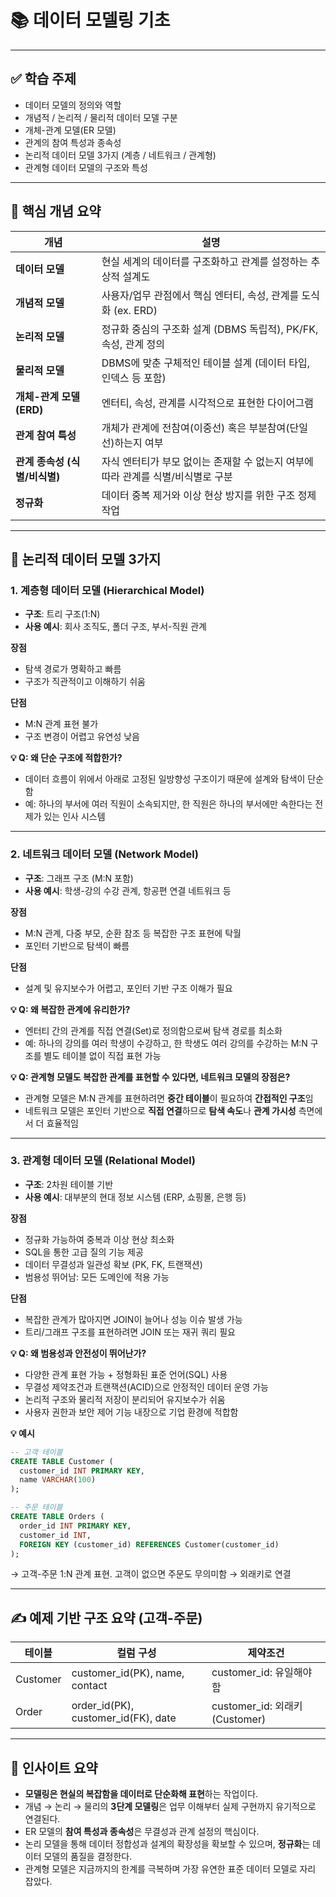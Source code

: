 
# 📚 데이터 모델링 기초

---

## ✅ 학습 주제

* 데이터 모델의 정의와 역할
* 개념적 / 논리적 / 물리적 데이터 모델 구분
* 개체-관계 모델(ER 모델)
* 관계의 참여 특성과 종속성
* 논리적 데이터 모델 3가지 (계층 / 네트워크 / 관계형)
* 관계형 데이터 모델의 구조와 특성

---

## 🧩 핵심 개념 요약

| 개념                  | 설명                                             |
| ------------------- | ---------------------------------------------- |
| **데이터 모델**          | 현실 세계의 데이터를 구조화하고 관계를 설정하는 추상적 설계도             |
| **개념적 모델**          | 사용자/업무 관점에서 핵심 엔터티, 속성, 관계를 도식화 (ex. ERD)      |
| **논리적 모델**          | 정규화 중심의 구조화 설계 (DBMS 독립적), PK/FK, 속성, 관계 정의    |
| **물리적 모델**          | DBMS에 맞춘 구체적인 테이블 설계 (데이터 타입, 인덱스 등 포함)        |
| **개체-관계 모델 (ERD)**  | 엔터티, 속성, 관계를 시각적으로 표현한 다이어그램                   |
| **관계 참여 특성**        | 개체가 관계에 전참여(이중선) 혹은 부분참여(단일선)하는지 여부            |
| **관계 종속성 (식별/비식별)** | 자식 엔터티가 부모 없이는 존재할 수 없는지 여부에 따라 관계를 식별/비식별로 구분 |
| **정규화**             | 데이터 중복 제거와 이상 현상 방지를 위한 구조 정제 작업               |

---

## 🔧 논리적 데이터 모델 3가지

### 1. 계층형 데이터 모델 (Hierarchical Model)

* **구조**: 트리 구조(1\:N)
* **사용 예시**: 회사 조직도, 폴더 구조, 부서-직원 관계

**장점**

* 탐색 경로가 명확하고 빠름
* 구조가 직관적이고 이해하기 쉬움

**단점**

* M\:N 관계 표현 불가
* 구조 변경이 어렵고 유연성 낮음

**💡 Q: 왜 단순 구조에 적합한가?**

* 데이터 흐름이 위에서 아래로 고정된 일방향성 구조이기 때문에 설계와 탐색이 단순함
* 예: 하나의 부서에 여러 직원이 소속되지만, 한 직원은 하나의 부서에만 속한다는 전제가 있는 인사 시스템

---

### 2. 네트워크 데이터 모델 (Network Model)

* **구조**: 그래프 구조 (M\:N 포함)
* **사용 예시**: 학생-강의 수강 관계, 항공편 연결 네트워크 등

**장점**

* M\:N 관계, 다중 부모, 순환 참조 등 복잡한 구조 표현에 탁월
* 포인터 기반으로 탐색이 빠름

**단점**

* 설계 및 유지보수가 어렵고, 포인터 기반 구조 이해가 필요

**💡 Q: 왜 복잡한 관계에 유리한가?**

* 엔터티 간의 관계를 직접 연결(Set)로 정의함으로써 탐색 경로를 최소화
* 예: 하나의 강의를 여러 학생이 수강하고, 한 학생도 여러 강의를 수강하는 M\:N 구조를 별도 테이블 없이 직접 표현 가능

**💡 Q: 관계형 모델도 복잡한 관계를 표현할 수 있다면, 네트워크 모델의 장점은?**

* 관계형 모델은 M\:N 관계를 표현하려면 **중간 테이블**이 필요하여 **간접적인 구조**임
* 네트워크 모델은 포인터 기반으로 **직접 연결**하므로 **탐색 속도**나 **관계 가시성** 측면에서 더 효율적임

---

### 3. 관계형 데이터 모델 (Relational Model)

* **구조**: 2차원 테이블 기반
* **사용 예시**: 대부분의 현대 정보 시스템 (ERP, 쇼핑몰, 은행 등)

**장점**

* 정규화 가능하여 중복과 이상 현상 최소화
* SQL을 통한 고급 질의 기능 제공
* 데이터 무결성과 일관성 확보 (PK, FK, 트랜잭션)
* 범용성 뛰어남: 모든 도메인에 적용 가능

**단점**

* 복잡한 관계가 많아지면 JOIN이 늘어나 성능 이슈 발생 가능
* 트리/그래프 구조를 표현하려면 JOIN 또는 재귀 쿼리 필요

**💡 Q: 왜 범용성과 안전성이 뛰어난가?**

* 다양한 관계 표현 가능 + 정형화된 표준 언어(SQL) 사용
* 무결성 제약조건과 트랜잭션(ACID)으로 안정적인 데이터 운영 가능
* 논리적 구조와 물리적 저장이 분리되어 유지보수가 쉬움
* 사용자 권한과 보안 제어 기능 내장으로 기업 환경에 적합함

**💡 예시**

```sql
-- 고객 테이블
CREATE TABLE Customer (
  customer_id INT PRIMARY KEY,
  name VARCHAR(100)
);

-- 주문 테이블
CREATE TABLE Orders (
  order_id INT PRIMARY KEY,
  customer_id INT,
  FOREIGN KEY (customer_id) REFERENCES Customer(customer_id)
);
```

→ 고객-주문 1\:N 관계 표현. 고객이 없으면 주문도 무의미함 → 외래키로 연결

---

## ✍️ 예제 기반 구조 요약 (고객-주문)

| 테이블      | 컬럼 구성                                 | 제약조건                         |
| -------- | ------------------------------------- | ---------------------------- |
| Customer | customer\_id(PK), name, contact       | customer\_id: 유일해야 함         |
| Order    | order\_id(PK), customer\_id(FK), date | customer\_id: 외래키 (Customer) |

---

## 🧠 인사이트 요약

* **모델링은 현실의 복잡함을 데이터로 단순화해 표현**하는 작업이다.
* 개념 → 논리 → 물리의 **3단계 모델링**은 업무 이해부터 실제 구현까지 유기적으로 연결된다.
* ER 모델의 **참여 특성과 종속성**은 무결성과 관계 설정의 핵심이다.
* 논리 모델을 통해 데이터 정합성과 설계의 확장성을 확보할 수 있으며, **정규화**는 데이터 모델의 품질을 결정한다.
* 관계형 모델은 지금까지의 한계를 극복하며 가장 유연한 표준 데이터 모델로 자리 잡았다.


